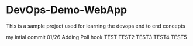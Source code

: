 # DevOps-Demo-WebApp
This is a sample project used for learning the devops end to end concepts

my intial commit 01/26
Adding Poll hook
TEST
TEST2
TEST3
TEST4
TEST5
